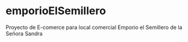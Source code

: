 # emporioElSemillero
Proyecto de E-comerce para local comercial Emporio el Semillero de la Señora Sandra

